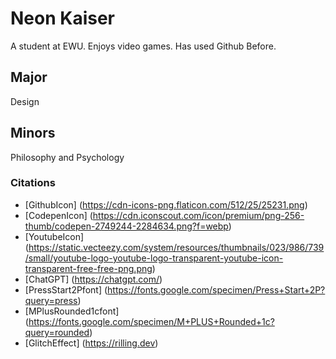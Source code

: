 # Neon Kaiser 

A student at EWU. Enjoys video games. Has used Github Before.

## Major

Design

## Minors

Philosophy and Psychology

### Citations

* [GithubIcon] (https://cdn-icons-png.flaticon.com/512/25/25231.png)
* [CodepenIcon] (https://cdn.iconscout.com/icon/premium/png-256-thumb/codepen-2749244-2284634.png?f=webp)
* [YoutubeIcon] (https://static.vecteezy.com/system/resources/thumbnails/023/986/739/small/youtube-logo-youtube-logo-transparent-youtube-icon-transparent-free-free-png.png)
* [ChatGPT] (https://chatgpt.com/)
* [PressStart2Pfont] (https://fonts.google.com/specimen/Press+Start+2P?query=press)
* [MPlusRounded1cfont] (https://fonts.google.com/specimen/M+PLUS+Rounded+1c?query=rounded)
* [GlitchEffect] (https://rilling.dev)




